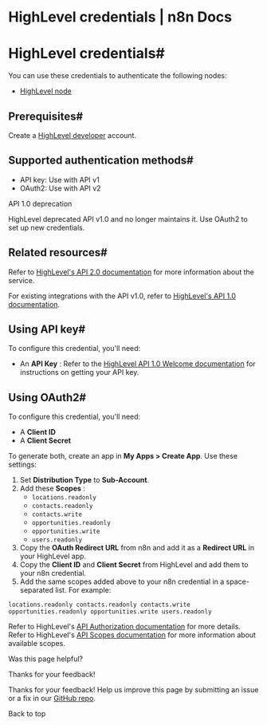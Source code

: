 # HighLevel credentials | n8n Docs

[ ](https://github.com/n8n-io/n8n-docs/edit/main/docs/integrations/builtin/credentials/highlevel.md "Edit this page")

# HighLevel credentials#

You can use these credentials to authenticate the following nodes:

  * [HighLevel node](../../app-nodes/n8n-nodes-base.highlevel/)

## Prerequisites#

Create a [HighLevel developer](https://marketplace.gohighlevel.com/) account.

## Supported authentication methods#

  * API key: Use with API v1
  * OAuth2: Use with API v2

API 1.0 deprecation

HighLevel deprecated API v1.0 and no longer maintains it. Use OAuth2 to set up new credentials.

## Related resources#

Refer to [HighLevel's API 2.0 documentation](https://highlevel.stoplight.io/docs/integrations/0443d7d1a4bd0-overview) for more information about the service.

For existing integrations with the API v1.0, refer to [HighLevel's API 1.0 documentation](https://public-api.gohighlevel.com/).

## Using API key#

To configure this credential, you'll need:

  * An **API Key** : Refer to the [HighLevel API 1.0 Welcome documentation](https://public-api.gohighlevel.com/) for instructions on getting your API key.

## Using OAuth2#

To configure this credential, you'll need:

  * A **Client ID**
  * A **Client Secret**

To generate both, create an app in **My Apps > Create App**. Use these settings:

  1. Set **Distribution Type** to **Sub-Account**.
  2. Add these **Scopes** :
     * `locations.readonly`
     * `contacts.readonly`
     * `contacts.write`
     * `opportunities.readonly`
     * `opportunities.write`
     * `users.readonly`
  3. Copy the **OAuth Redirect URL** from n8n and add it as a **Redirect URL** in your HighLevel app.
  4. Copy the **Client ID** and **Client Secret** from HighLevel and add them to your n8n credential.
  5. Add the same scopes added above to your n8n credential in a space-separated list. For example:

`locations.readonly contacts.readonly contacts.write opportunities.readonly opportunities.write users.readonly`

Refer to HighLevel's [API Authorization documentation](https://highlevel.stoplight.io/docs/integrations/a04191c0fabf9-authorization) for more details. Refer to HighLevel's [API Scopes documentation](https://highlevel.stoplight.io/docs/integrations/vcctp9t1w8hja-scopes) for more information about available scopes.

Was this page helpful? 

Thanks for your feedback! 

Thanks for your feedback! Help us improve this page by submitting an issue or a fix in our [GitHub repo](https://github.com/n8n-io/n8n-docs). 

Back to top